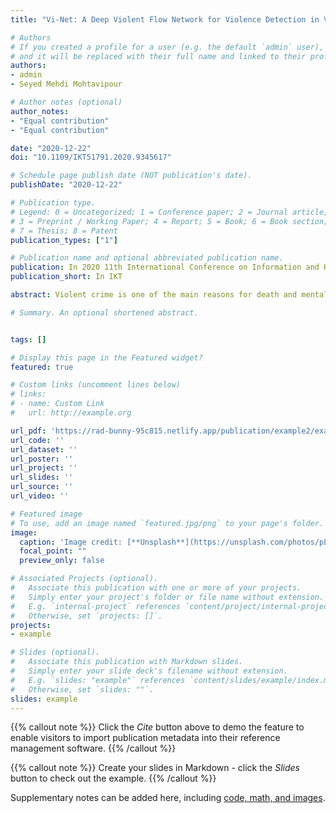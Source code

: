 ```yaml
---
title: "Vi-Net: A Deep Violent Flow Network for Violence Detection in Video Sequences"

# Authors
# If you created a profile for a user (e.g. the default `admin` user), write the username (folder name) here 
# and it will be replaced with their full name and linked to their profile.
authors:
- admin
- Seyed Mehdi Mohtavipour

# Author notes (optional)
author_notes:
- "Equal contribution"
- "Equal contribution"

date: "2020-12-22"
doi: "10.1109/IKT51791.2020.9345617"

# Schedule page publish date (NOT publication's date).
publishDate: "2020-12-22"

# Publication type.
# Legend: 0 = Uncategorized; 1 = Conference paper; 2 = Journal article;
# 3 = Preprint / Working Paper; 4 = Report; 5 = Book; 6 = Book section;
# 7 = Thesis; 8 = Patent
publication_types: ["1"]

# Publication name and optional abbreviated publication name.
publication: In 2020 11th International Conference on Information and Knowledge Technology (IKT)
publication_short: In IKT

abstract: Violent crime is one of the main reasons for death and mental disorder among adults worldwide. It increases the emotional distress of families and communities, such as depression, anxiety, and post-traumatic stress disorder. Automatic violence detection in surveillance cameras is an important research area to prevent physical and mental harm. Previous human behavior classifiers are based on learning both normal and violent patterns to categorize new unknown samples. There are few large datasets with various violent actions, so they could not provide sufficient generality in unseen situations. This paper introduces a novel unsupervised network based on motion acceleration patterns to derive and abstract discriminative features from input samples. This network is constructed from an AutoEncoder architecture, and it is required only to use normal samples in the training phase. The classification has been performed using a one-class classifier to specify violent and normal actions. Obtained results on Hockey and Movie datasets showed that the proposed network achieved outstanding accuracy and generality compared to the state-of-the-art violence detection methods.

# Summary. An optional shortened abstract.


tags: []

# Display this page in the Featured widget?
featured: true

# Custom links (uncomment lines below)
# links:
# - name: Custom Link
#   url: http://example.org

url_pdf: 'https://rad-bunny-95c815.netlify.app/publication/example2/example2.pdf'
url_code: ''
url_dataset: ''
url_poster: ''
url_project: ''
url_slides: ''
url_source: ''
url_video: ''

# Featured image
# To use, add an image named `featured.jpg/png` to your page's folder. 
image:
  caption: 'Image credit: [**Unsplash**](https://unsplash.com/photos/pLCdAaMFLTE)'
  focal_point: ""
  preview_only: false

# Associated Projects (optional).
#   Associate this publication with one or more of your projects.
#   Simply enter your project's folder or file name without extension.
#   E.g. `internal-project` references `content/project/internal-project/index.md`.
#   Otherwise, set `projects: []`.
projects:
- example

# Slides (optional).
#   Associate this publication with Markdown slides.
#   Simply enter your slide deck's filename without extension.
#   E.g. `slides: "example"` references `content/slides/example/index.md`.
#   Otherwise, set `slides: ""`.
slides: example
---
```


{{% callout note %}}
Click the *Cite* button above to demo the feature to enable visitors to import publication metadata into their reference management software.
{{% /callout %}}

{{% callout note %}}
Create your slides in Markdown - click the *Slides* button to check out the example.
{{% /callout %}}

Supplementary notes can be added here, including [code, math, and images](https://wowchemy.com/docs/writing-markdown-latex/).
